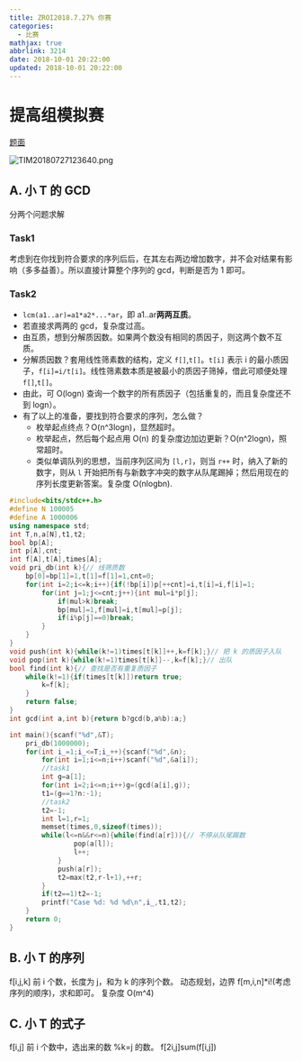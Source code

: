 ```yaml
---
title: ZROI2018.7.27% 你赛
categories:
  - 比赛
mathjax: true
abbrlink: 3214
date: 2018-10-01 20:22:00
updated: 2018-10-01 20:22:00
---
```

# 提高组模拟赛
[题面](http://www.yaoyaojy.tk/usr/uploads/2018/07/1292690916.pdf)

![TIM20180727123640.png](https://www.z4a.net/images/2018/07/27/TIM20180727123640.png)

## A. 小 T 的 GCD<!--more-->
分两个问题求解
### Task1
考虑到在你找到符合要求的序列后后，在其左右两边增加数字，并不会对结果有影响（多多益善）。所以直接计算整个序列的 gcd，判断是否为 1 即可。
### Task2
- `lcm(a1..ar)=a1*a2*...*ar`，即 a1..ar**两两互质**。
- 若直接求两两的 gcd，复杂度过高。
- 由互质，想到分解质因数。如果两个数没有相同的质因子，则这两个数不互质。
- 分解质因数？套用线性筛素数的结构，定义 `f[]`,`t[]`。`t[i]` 表示 i 的最小质因子，`f[i]=i/t[i]`。线性筛素数本质是被最小的质因子筛掉，借此可顺便处理 `f[]`,`t[]`。
- 由此，可 O(logn) 查询一个数字的所有质因子（包括重复的，而且复杂度还不到 logn）。
- 有了以上的准备，要找到符合要求的序列，怎么做？
  - 枚举起点终点？O(n^3logn)，显然超时。
  - 枚举起点，然后每个起点用 O(n) 的复杂度边加边更新？O(n^2logn)，照常超时。
  - 类似单调队列的思想，当前序列区间为 `[l,r]`，则当 `r++` 时，纳入了新的数字，则从 `l` 开始把所有与新数字冲突的数字从队尾踢掉；然后用现在的序列长度更新答案。复杂度 O(nlogbn).
```cpp
#include<bits/stdc++.h>
#define N 100005
#define A 1000006
using namespace std;
int T,n,a[N],t1,t2;
bool bp[A];
int p[A],cnt;
int f[A],t[A],times[A];
void pri_db(int k){// 线筛质数
	bp[0]=bp[1]=1,t[1]=f[1]=1,cnt=0;
	for(int i=2;i<=k;i++){if(!bp[i])p[++cnt]=i,t[i]=i,f[i]=1;
		for(int j=1;j<=cnt;j++){int mul=i*p[j];
			if(mul>k)break;
			bp[mul]=1,f[mul]=i,t[mul]=p[j];
			if(i%p[j]==0)break;
		}
	}
}
void push(int k){while(k!=1)times[t[k]]++,k=f[k];}// 把 k 的质因子入队
void pop(int k){while(k!=1)times[t[k]]--,k=f[k];}// 出队
bool find(int k){// 查找是否有重复质因子
	while(k!=1){if(times[t[k]])return true;
		k=f[k];
	}
	return false;
}
int gcd(int a,int b){return b?gcd(b,a%b):a;}

int main(){scanf("%d",&T);
	pri_db(1000000);
	for(int i_=1;i_<=T;i_++){scanf("%d",&n);
		for(int i=1;i<=n;i++)scanf("%d",&a[i]);
		//task1
		int g=a[1];
		for(int i=2;i<=n;i++)g=(gcd(a[i],g));
		t1=(g==1?n:-1);
		//task2
		t2=-1;
		int l=1,r=1;
		memset(times,0,sizeof(times));
		while(l<=n&&r<=n){while(find(a[r])){// 不停从队尾踢数
				pop(a[l]);
				l++;
			}
			push(a[r]);
			t2=max(t2,r-l+1),++r;
		}
		if(t2==1)t2=-1;
		printf("Case %d: %d %d\n",i_,t1,t2);
	}
	return 0;
}
```
## B. 小 T 的序列

f[i,j,k] 前 i 个数，长度为 j，和为 k 的序列个数。
动态规划，边界 f[m,i,n]*i!(考虑序列的顺序)，求和即可。
复杂度 O(m^4)

## C. 小 T 的式子

f[i,j] 前 i 个数中，选出来的数 %k=j 的数。
f[2i,j]sum(f[i,j])